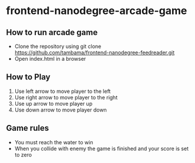 # frontend-nanodegree-arcade-game

## How to run arcade game

* Clone the repository using git clone https://github.com/tambama/frontend-nanodegree-feedreader.git
* Open index.html in a browser

## How to Play

1. Use left arrow to move player to the left
2. Use right arrow to move player to the right
3. Use up arrow to move player up
4. Use down arrow to move player down

## Game rules

* You must reach the water to win
* When you collide with enemy the game is finished and your score is set to zero

